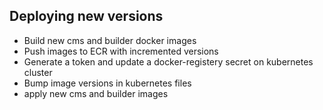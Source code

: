## Deploying new versions

- Build new cms and builder docker images
- Push images to ECR with incremented versions
- Generate a token and update a docker-registery secret on kubernetes cluster
- Bump image versions in kubernetes files
- apply new cms and builder images 